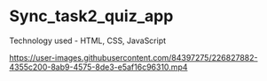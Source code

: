 # Sync_task2_quiz_app

Technology used - HTML, CSS, JavaScript



https://user-images.githubusercontent.com/84397275/226827882-4355c200-8ab9-4575-8de3-e5af16c96310.mp4


